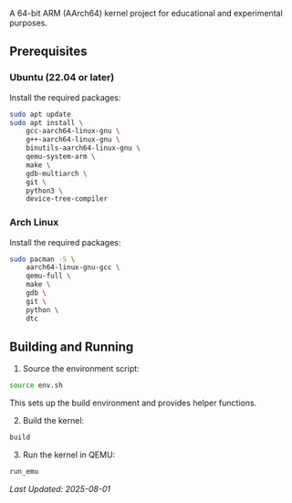 A 64-bit ARM (AArch64) kernel project for educational and experimental purposes.

## Prerequisites

### Ubuntu (22.04 or later)

Install the required packages:

```bash
sudo apt update
sudo apt install \
    gcc-aarch64-linux-gnu \
    g++-aarch64-linux-gnu \
    binutils-aarch64-linux-gnu \
    qemu-system-arm \
    make \
    gdb-multiarch \
    git \
    python3 \
    device-tree-compiler
```

### Arch Linux

Install the required packages:

```bash
sudo pacman -S \
    aarch64-linux-gnu-gcc \
    qemu-full \
    make \
    gdb \
    git \
    python \
    dtc
```

## Building and Running

1. Source the environment script:
```bash
source env.sh
```

This sets up the build environment and provides helper functions.

2. Build the kernel:
```bash
build
```

3. Run the kernel in QEMU:
```bash
run_emu
```
*Last Updated: 2025-08-01*
